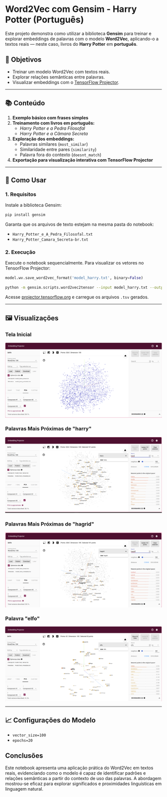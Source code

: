 # Word2Vec com Gensim - Harry Potter (Português)

Este projeto demonstra como utilizar a biblioteca **Gensim** para treinar e explorar embeddings de palavras com o modelo **Word2Vec**, aplicando-o a textos reais — neste caso, livros do **Harry Potter** em **português**.

## 📌 Objetivos

- Treinar um modelo Word2Vec com textos reais.
- Explorar relações semânticas entre palavras.
- Visualizar embeddings com o [TensorFlow Projector](https://projector.tensorflow.org).

---

## 📚 Conteúdo

1. **Exemplo básico com frases simples**
2. **Treinamento com livros em português:**
   - *Harry Potter e a Pedra Filosofal*
   - *Harry Potter e a Câmara Secreta*
3. **Exploração dos embeddings:**
   - Palavras similares (`most_similar`)
   - Similaridade entre pares (`similarity`)
   - Palavra fora do contexto (`doesnt_match`)
4. **Exportação para visualização interativa com TensorFlow Projector**

---

## 🚀 Como Usar

### 1. Requisitos

Instale a biblioteca Gensim:

```bash
pip install gensim
```

Garanta que os arquivos de texto estejam na mesma pasta do notebook:
- `Harry_Potter_e_A_Pedra_Filosofal.txt`
- `Harry_Potter_Camara_Secreta-br.txt`

### 2. Execução

Execute o notebook sequencialmente. Para visualizar os vetores no TensorFlow Projector:

```python
model.wv.save_word2vec_format('model_harry.txt', binary=False)
```

```bash
python -m gensim.scripts.word2vec2tensor --input model_harry.txt --output model_harry
```

Acesse [projector.tensorflow.org](https://projector.tensorflow.org) e carregue os arquivos `.tsv` gerados.

---

## 🖼️ Visualizações

### Tela Inicial
![Inicial](images/inicial.png)

### Palavras Mais Próximas de "harry"
![Harry](images/harrry.png)

### Palavras Mais Próximas de "hagrid"
![Hagrid](images/hagrid.png)

### Palavra "elfo"
![Elfo](images/elfo.png)

---

## 📈 Configurações do Modelo

- `vector_size=100`
- `epochs=20`

## Conclusões

Este notebook apresenta uma aplicação prática do Word2Vec em textos reais, evidenciando como o modelo é capaz de identificar padrões e relações semânticas a partir do contexto de uso das palavras. A abordagem mostrou-se eficaz para explorar significados e proximidades linguísticas em linguagem natural.
